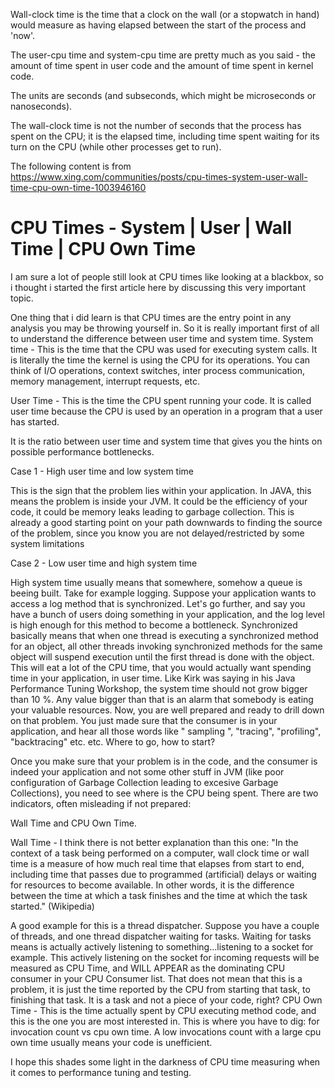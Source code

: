 
Wall-clock time is the time that a clock on the wall (or a stopwatch in hand) would measure as having elapsed between the start of the process and 'now'.

The user-cpu time and system-cpu time are pretty much as you said - the amount of time spent in user code and the amount of time spent in kernel code.

The units are seconds (and subseconds, which might be microseconds or nanoseconds).

The wall-clock time is not the number of seconds that the process has spent on the CPU; it is the elapsed time, including time spent waiting for its turn on the CPU (while other processes get to run).

The following content is from
https://www.xing.com/communities/posts/cpu-times-system-user-wall-time-cpu-own-time-1003946160


# CPU Times - System | User | Wall Time | CPU Own Time

I am sure a lot of people still look at CPU times like looking at a blackbox, so i thought i started the first article here by discussing this very important topic. 

One thing that i did learn is that CPU times are the entry point in any analysis you may be throwing yourself in. So it is really important first of all to understand the difference between user time and system time.
System time - This is the time that the CPU was used for executing system calls. It is literally the time the kernel is using the CPU for its operations. You can think of I/O operations, context switches, inter process communication, memory management, interrupt requests, etc.

User Time - This is the time the CPU spent running your code. It is called user time because the CPU is used by an operation in a program that a user has started.

It is the ratio between user time and system time that gives you the hints on possible performance bottlenecks.

Case 1 - High user time and low system time 

This is the sign that the problem lies within your application. In JAVA, this means the problem is inside your JVM. It could be the efficiency of your code, it could be memory leaks leading to garbage collection. This is already a good starting point on your path downwards to finding the source of the problem, since you know you are not delayed/restricted by some system limitations

Case 2 - Low user time and high system time 

High system time usually means that somewhere, somehow a queue is beeing built. Take for example logging. Suppose your application wants to access a log method that is synchronized. Let's go further, and say you have a bunch of users doing something in your application, and the log level is high enough for this method to become a bottleneck. Synchronized basically means that when one thread is executing a synchronized method for an object, all other threads invoking synchronized methods for the same object will suspend execution until the first thread is done with the object. This will eat a lot of the CPU time, that you would actually want spending time in your application, in user time.
Like Kirk was saying in his Java Performance Tuning Workshop, the system time should not grow bigger than 10 %. Any value bigger than that is an alarm that somebody is eating your valuable resources.
Now, you are well prepared and ready to drill down on that problem. You just made sure that the consumer is in your application, and hear all those words like " sampling ", "tracing", "profiling", "backtracing" etc. etc. Where to go, how to start? 

Once you make sure that your problem is in the code, and the consumer is indeed your application and not some other stuff in JVM (like poor configuration of Garbage Collection leading to excesive Garbage Collections), you need to see where is the CPU being spent. There are two indicators, often misleading if not prepared: 

Wall Time and CPU Own Time.

Wall Time - I think there is not better explanation than this one: 
"In the context of a task being performed on a computer, wall clock time or wall time is a measure of how much real time that elapses from start to end, including time that passes due to programmed (artificial) delays or waiting for resources to become available. In other words, it is the difference between the time at which a task finishes and the time at which the task started." (Wikipedia)

A good example for this is a thread dispatcher. Suppose you have a couple of threads, and one thread dispatcher waiting for tasks. Waiting for tasks means is actually actively listening to something...listening to a socket for example. This actively listening on the socket for incoming requests will be measured as CPU Time, and WILL APPEAR as the dominating CPU consumer in your CPU Consumer list. That does not mean that this is a problem, it is just the time reported by the CPU from starting that task, to finishing that task. It is a task and not a piece of your code, right?
CPU Own Time - This is the time actually spent by CPU executing method code, and this is the one you are most interested in. This is where you have to dig: for invocation count vs cpu own time. A low invocations count with a large cpu own time usually means your code is unefficient.

I hope this shades some light in the darkness of CPU time measuring when it comes to performance tuning and testing.
